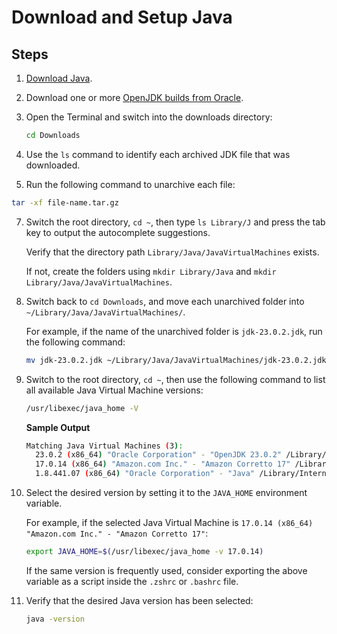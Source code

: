 # Download and Setup Java

## Steps

1. [Download Java](https://www.java.com/en/download/).

2. Download one or more [OpenJDK builds from Oracle](https://jdk.java.net/).

3. Open the Terminal and switch into the downloads directory:

   ```sh
   cd Downloads
   ```

4. Use the `ls` command to identify each archived JDK file that was downloaded.

5. Run the following command to unarchive each file:

```sh
tar -xf file-name.tar.gz
```

7. Switch the root directory, `cd ~`, then type `ls Library/J` and press the tab key to output the autocomplete suggestions.

   Verify that the directory path `Library/Java/JavaVirtualMachines` exists.

   If not, create the folders using `mkdir Library/Java` and `mkdir Library/Java/JavaVirtualMachines`.

8. Switch back to `cd Downloads`, and move each unarchived folder into `~/Library/Java/JavaVirtualMachines/`.

   For example, if the name of the unarchived folder is `jdk-23.0.2.jdk`, run the following command:

   ```sh
   mv jdk-23.0.2.jdk ~/Library/Java/JavaVirtualMachines/jdk-23.0.2.jdk
   ```

9. Switch to the root directory, `cd ~`, then use the following command to list all available Java Virtual Machine versions:

   ```sh
   /usr/libexec/java_home -V
   ```

   **Sample Output**

   ```sh
   Matching Java Virtual Machines (3):
     23.0.2 (x86_64) "Oracle Corporation" - "OpenJDK 23.0.2" /Library/Java/JavaVirtualMachines/jdk-23.0.2.jdk/Contents/Home
     17.0.14 (x86_64) "Amazon.com Inc." - "Amazon Corretto 17" /Library/Java/JavaVirtualMachines/amazon-corretto-17.jdk/Contents/Home
     1.8.441.07 (x86_64) "Oracle Corporation" - "Java" /Library/Internet Plug-Ins/JavaAppletPlugin.plugin/Contents/Home
   ```

10. Select the desired version by setting it to the `JAVA_HOME` environment variable.

    For example, if the selected Java Virtual Machine is `17.0.14 (x86_64) "Amazon.com Inc." - "Amazon Corretto 17"`:

    ```sh
    export JAVA_HOME=$(/usr/libexec/java_home -v 17.0.14)
    ```

    If the same version is frequently used, consider exporting the above variable as a script inside the `.zshrc` or `.bashrc` file.

11. Verify that the desired Java version has been selected:

    ```sh
    java -version
    ```
